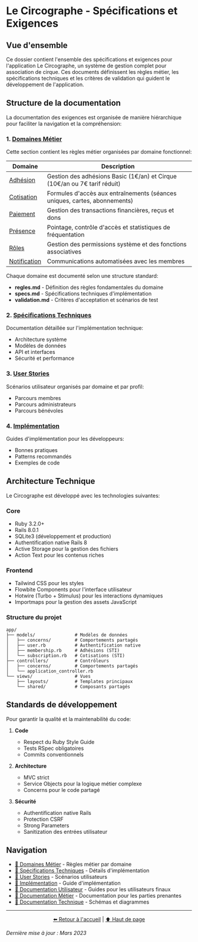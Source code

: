 # Le Circographe - Spécifications et Exigences

## Vue d'ensemble

Ce dossier contient l'ensemble des spécifications et exigences pour l'application Le Circographe, un système de gestion complet pour association de cirque. Ces documents définissent les règles métier, les spécifications techniques et les critères de validation qui guident le développement de l'application.

## Structure de la documentation

La documentation des exigences est organisée de manière hiérarchique pour faciliter la navigation et la compréhension:

### 1. [Domaines Métier](./1_métier/)

Cette section contient les règles métier organisées par domaine fonctionnel:

| Domaine | Description |
|---------|-------------|
| [Adhésion](./1_métier/adhesion/index.md) | Gestion des adhésions Basic (1€/an) et Cirque (10€/an ou 7€ tarif réduit) |
| [Cotisation](./1_métier/cotisation/index.md) | Formules d'accès aux entraînements (séances uniques, cartes, abonnements) |
| [Paiement](./1_métier/paiement/index.md) | Gestion des transactions financières, reçus et dons |
| [Présence](./1_métier/presence/index.md) | Pointage, contrôle d'accès et statistiques de fréquentation |
| [Rôles](./1_métier/roles/index.md) | Gestion des permissions système et des fonctions associatives |
| [Notification](./1_métier/notification/index.md) | Communications automatisées avec les membres |

Chaque domaine est documenté selon une structure standard:
- **regles.md** - Définition des règles fondamentales du domaine
- **specs.md** - Spécifications techniques d'implémentation
- **validation.md** - Critères d'acceptation et scénarios de test

### 2. [Spécifications Techniques](./2_specifications_techniques/)

Documentation détaillée sur l'implémentation technique:
- Architecture système
- Modèles de données
- API et interfaces
- Sécurité et performance

### 3. [User Stories](./3_user_stories/)

Scénarios utilisateur organisés par domaine et par profil:
- Parcours membres
- Parcours administrateurs
- Parcours bénévoles

### 4. [Implémentation](./4_implementation/)

Guides d'implémentation pour les développeurs:
- Bonnes pratiques
- Patterns recommandés
- Exemples de code

## Architecture Technique

Le Circographe est développé avec les technologies suivantes:

### Core
- Ruby 3.2.0+
- Rails 8.0.1
- SQLite3 (développement et production)
- Authentification native Rails 8
- Active Storage pour la gestion des fichiers
- Action Text pour les contenus riches

### Frontend
- Tailwind CSS pour les styles
- Flowbite Components pour l'interface utilisateur
- Hotwire (Turbo + Stimulus) pour les interactions dynamiques
- Importmaps pour la gestion des assets JavaScript

### Structure du projet

```
app/
├── models/               # Modèles de données
│   ├── concerns/         # Comportements partagés
│   ├── user.rb           # Authentification native
│   ├── membership.rb     # Adhésions (STI)
│   └── subscription.rb   # Cotisations (STI)
├── controllers/          # Contrôleurs
│   ├── concerns/         # Comportements partagés
│   └── application_controller.rb
└── views/                # Vues
    ├── layouts/          # Templates principaux
    └── shared/           # Composants partagés
```

## Standards de développement

Pour garantir la qualité et la maintenabilité du code:

1. **Code**
   - Respect du Ruby Style Guide
   - Tests RSpec obligatoires
   - Commits conventionnels

2. **Architecture**
   - MVC strict
   - Service Objects pour la logique métier complexe
   - Concerns pour le code partagé

3. **Sécurité**
   - Authentification native Rails
   - Protection CSRF
   - Strong Parameters
   - Sanitization des entrées utilisateur

## Navigation

- [📁 Domaines Métier](./1_métier/) - Règles métier par domaine
- [📁 Spécifications Techniques](./2_specifications_techniques/) - Détails d'implémentation
- [📁 User Stories](./3_user_stories/) - Scénarios utilisateurs
- [📁 Implémentation](./4_implementation/) - Guide d'implémentation
- [📁 Documentation Utilisateur](../docs/utilisateur/) - Guides pour les utilisateurs finaux
- [📁 Documentation Métier](../docs/business/) - Documentation pour les parties prenantes
- [📁 Documentation Technique](../docs/architecture/) - Schémas et diagrammes

---

<div align="center">
  <p>
    <a href="../profile/README.md">⬅️ Retour à l'accueil</a> | 
    <a href="#le-circographe---spécifications-et-exigences">⬆️ Haut de page</a>
  </p>
</div>

*Dernière mise à jour : Mars 2023* 